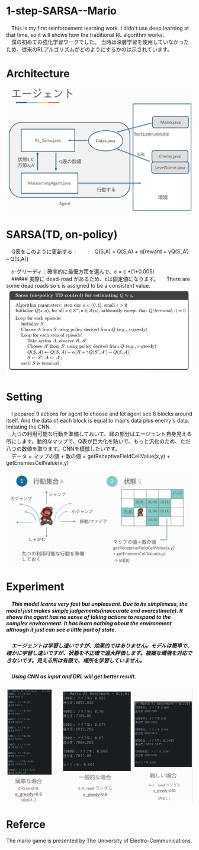 # 1-step-SARSA--Mario
　This is my first reinforcement learning work. I didn't use deep learning at that time, so it will shows how the traditional RL algorithm works.  
　僕の初めての強化学習ワークでした。 当時は深層学習を使用していなかったため、従来のRLアルゴリズムがどのようにするかのは示されています。
# Architecture
![image](https://github.com/ZHONGJunjie86/1-step-SARSA--Mario/blob/master/illustrate/architecture.JPG)
# SARSA(TD, on-policy)
　Q表をこのように更新する：　　
　Q(S,A) = Q(S,A) + α[reward + γQ(S’,A’) – Q(S,A)]　  　

　ε-グリーディ：確率的に最優方策を選んで、ε = ε *(1+0.005)    
　##### 実際に dead-road があるため、εは固定値になります。　　There are some dead roads so ε is assigned to be a consistent value.
![image](https://github.com/ZHONGJunjie86/1-step-SARSA--Mario/blob/master/illustrate/sarsa.jpg)
# Setting
　I pepared 9 actions for agent to choose and let agent see 8 blocks around itself.  And the data of each block is equal to map's data plus enemy's data. Imitating the CNN.  
　九つの利用可能な行動を準備しておいて、緑の部分はエージェント自身見える所にします。動的なマップで、Q表が巨大化を防いで、もっと汎化のため、ただ八つの数値を取ります。CNNを模倣したいです。    
　データ = マップの値 + 敵の値 = getReceptiveFieldCellValue(x,y) + getEnemiesCellValue(x,y)

![image](https://github.com/ZHONGJunjie86/1-step-SARSA--Mario/blob/master/illustrate/setting1.jpg)
# Experiment
##### 　This model learns very fast but unpleasant. Due to its simpleness, the model just makes simple judgements(inaccurate and overestimate). It shows the agent has no sense of taking actions to respond to the complex environment. It has learn nothing about the environment although it just can see a little part of state.
##### 　エージェントは学習し速いですが、効果的ではありません。モデルは簡単で、確かに学習し速いですが、状態を不正確で過大評価します。複雑な環境を対応できないです。見える所は有限で、場所を学習していません。
##### 　Using CNN as input and DRL will get better result.
![image](https://github.com/ZHONGJunjie86/1-step-SARSA--Mario/blob/master/illustrate/experiment.JPG)



# Referce  
The mario game is presented by The University of Electro-Communications.

